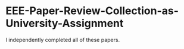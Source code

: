 # EEE-Paper-Review-Collection-as-University-Assignment
I independently completed all of these papers.
